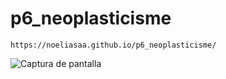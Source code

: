 # p6_neoplasticisme

```
https://noeliasaa.github.io/p6_neoplasticisme/
```

![Captura de pantalla](https://user-images.githubusercontent.com/91522723/143767618-71eaaffe-eee1-4b30-a0c6-47e1787fbc09.png)
